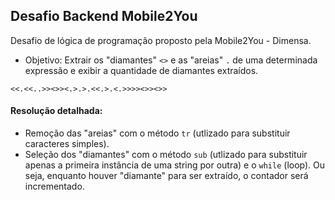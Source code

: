 ## **Desafio Backend Mobile2You**

Desafio de lógica de programação proposto pela Mobile2You - Dimensa.

- Objetivo: Extrair os "diamantes"  `<>` e as "areias" `.` de uma determinada expressão e exibir a quantidade de diamantes extraídos.

```
<<.<<..>><>><.>.>.<<.>.<.>>>><>><>>
```

#### **Resolução detalhada:**
- Remoção das "areias" com o método `tr` (utlizado para substituir caracteres simples).
- Seleção dos "diamantes" com o método `sub` (utlizado para substituir apenas a primeira instância de uma string por outra) e o `while` (loop). Ou seja, enquanto houver "diamante" para ser extraído, o contador será incrementado.
